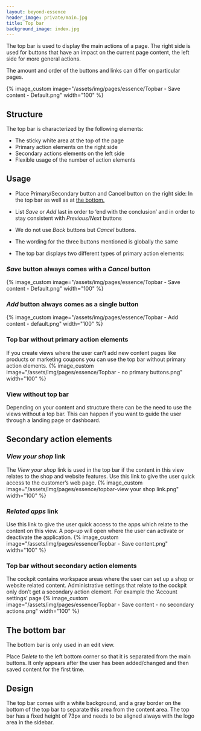 ```yaml
---
layout: beyond-essence
header_image: private/main.jpg
title: Top bar
background_image: index.jpg
---
```

The top bar is used to display the main actions of a page. The right side is used for buttons that have an impact on the current page content, the left side for more general actions.

The amount and order of the buttons and links can differ on particular pages.

{% image_custom image="/assets/img/pages/essence/Topbar - Save content - Default.png" width="100" %}

## Structure

The top bar is characterized by the following elements:

* The sticky white area at the top of the page
* Primary action elements on the right side
* Secondary actions elements on the left side
* Flexible usage of the number of action elements
    

## Usage

* Place Primary/Secondary button and Cancel button on the right side: In the top bar as well as at [the bottom.](https://epages.atlassian.net/wiki/spaces/~kmueller/pages/2397274278/Top+bar#The-bottom-bar "https://epages.atlassian.net/wiki/spaces/~kmueller/pages/2397274278/Top+bar#The-bottom-bar")
    
* List _Save_ or _Add_ last in order to ‘end with the conclusion’ and in order to stay consistent with _Previous/Next_ buttons
    
* We do not use _Back_ buttons but _Cancel_ buttons.
    
* The wording for the three buttons mentioned is globally the same
    
* The top bar displays two different types of primary action elements:
    

### _Save_ button always comes with a _Cancel_ button
{% image_custom image="/assets/img/pages/essence/Topbar - Save content - Default.png" width="100" %}

### _Add_ button always comes as a single button
{% image_custom image="/assets/img/pages/essence/Topbar - Add content - default.png" width="100" %}

### Top bar without primary action elements

If you create views where the user can’t add new content pages like products or marketing coupons you can use the top bar without primary action elements.
{% image_custom image="/assets/img/pages/essence/Topbar - no primary buttons.png" width="100" %}

### View without top bar

Depending on your content and structure there can be the need to use the views without a top bar. This can happen if you want to guide the user through a landing page or dashboard.

## Secondary action elements

### _View your shop_ link

The _View your shop_ link is used in the top bar if the content in this view relates to the shop and website features. Use this link to give the user quick access to the customer’s web page.
{% image_custom image="/assets/img/pages/essence/topbar-view your shop link.png" width="100" %}

### _Related apps_ link

Use this link to give the user quick access to the apps which relate to the content on this view. A pop-up will open where the user can activate or deactivate the application.
{% image_custom image="/assets/img/pages/essence/Topbar - Save content.png" width="100" %}

### Top bar without secondary action elements

The cockpit contains workspace areas where the user can set up a shop or website related content. Administrative settings that relate to the cockpit only don’t get a secondary action element. For example the ‘Account settings’ page
{% image_custom image="/assets/img/pages/essence/Topbar - Save content - no secondary actions.png" width="100" %}

## The bottom bar

The bottom bar is only used in an edit view.

Place _Delete_ to the left bottom corner so that it is separated from the main buttons. It only appears after the user has been added/changed and then saved content for the first time.

## Design

The top bar comes with a white background, and a gray border on the bottom of the top bar to separate this area from the content area. The top bar has a fixed height of 73px and needs to be aligned always with the logo area in the sidebar.